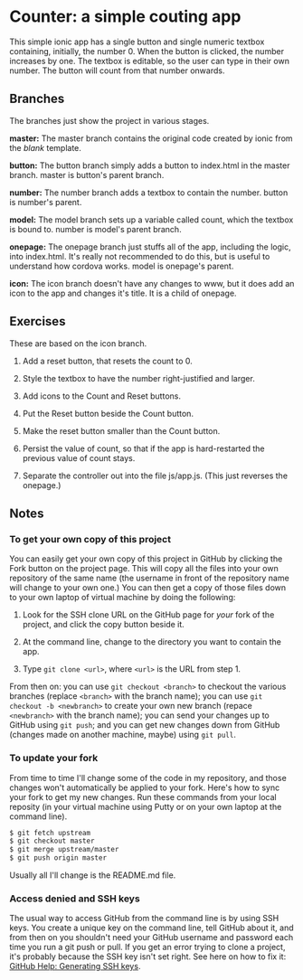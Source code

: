 # Counter: a simple couting app
This simple ionic app has a single button and single numeric textbox containing, initially, the number 0.
When the button is clicked, the number increases by one.
The textbox is editable, so the user can type in their own number.
The button will count from that number onwards.

## Branches
The branches just show the project in various stages.

**master:** The master branch contains the original code created by ionic from the *blank* template.

**button:** The button branch simply adds a button to index.html in the master branch. master is button's parent branch.

**number:** The number branch adds a textbox to contain the number. button is number's parent.

**model:** The model branch sets up a variable called count, which the textbox is bound to. number is model's parent branch.

**onepage:** The onepage branch just stuffs all of the app, including the logic, into index.html. It's really not recommended to do this, but is useful to understand how cordova works. model is onepage's parent.

**icon:** The icon branch doesn't have any changes to www, but it does add an icon to the app and changes it's title. It is a child of onepage.

## Exercises
These are based on the icon branch.

1. Add a reset button, that resets the count to 0.

2. Style the textbox to have the number right-justified and larger.

3. Add icons to the Count and Reset buttons.

4. Put the Reset button beside the Count button.

5. Make the reset button smaller than the Count button.

6. Persist the value of count, so that if the app is hard-restarted the previous value of count stays.

7. Separate the controller out into the file js/app.js. (This just reverses the onepage.)

## Notes

### To get your own copy of this project
You can easily get your own copy of this project in GitHub by clicking the Fork button on the project page.
This will copy all the files into your own repository of the same name (the username in front of the repository name will change to your own one.)
You can then get a copy of those files down to your own laptop of virtual machine by doing the following:

1. Look for the SSH clone URL on the GitHub page for *your* fork of the project, and click the copy button beside it.

2. At the command line, change to the directory you want to contain the app.

3. Type `git clone <url>`, where `<url>` is the URL from step 1.

From then on: you can use `git checkout <branch>` to checkout the various branches (replace `<branch>` with the branch name); you can use `git checkout -b <newbranch>` to create your own new branch (repace `<newbranch>` with the branch name);
you can send your changes up to GitHub using `git push`; and you can get new changes down from GitHub (changes made on another machine, maybe) using `git pull`.

### To update your fork
From time to time I'll change some of the code in my repository, and those changes won't automatically be applied to your fork.
Here's how to sync your fork to get my new changes.
Run these commands from your local reposity (in your virtual machine using Putty or on your own laptop at the command line).

```bash
$ git fetch upstream
$ git checkout master
$ git merge upstream/master
$ git push origin master
```

Usually all I'll change is the README.md file.

### Access denied and SSH keys
The usual way to access GitHub from the command line is by using SSH keys.
You create a unique key on the command line, tell GitHub about it, and from then on you shouldn't need your GitHub username and password each time you run a git push or pull.
If you get an error trying to clone a project, it's probably because the SSH key isn't set right.
See here on how to fix it: [GitHub Help: Generating SSH keys](https://help.github.com/articles/generating-ssh-keys/).
